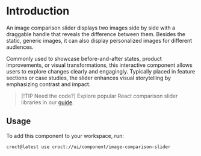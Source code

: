 # Introduction

An image comparison slider displays two images side by side with a draggable handle that reveals the difference
between them. Besides the static, generic images, it can also display personalized images for different audiences.

Commonly used to showcase before-and-after states, product improvements, or visual transformations, this interactive
component allows users to explore changes clearly and engagingly. Typically placed in feature sections or case studies,
the slider enhances visual storytelling by emphasizing contrast and impact.

> [!TIP Need the code?]
> Explore popular React comparison slider libraries in our [guide](https://blog.croct.com/post/best-react-before-after-image-comparison-slider-libraries?utm_medium=cli&utm_source=template&utm_campaign=00000000.CO.DE.ui_component&utm_content=image_comparison_slider).

## Usage

To add this component to your workspace, run:

```js-pm
croct@latest use croct://ui/component/image-comparison-slider
```
